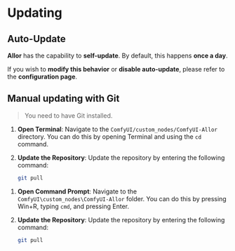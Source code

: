 # Updating

## Auto-Update

**Allor** has the capability to **self-update**. By default, this happens **once a day**.

If you wish to **modify this behavior** or **disable auto-update**, please refer to the **configuration page**.

## Manual updating with Git

> You need to have Git installed.

<tabs group="updating">
<tab title="Updating for Unix" group-key="unix">

<procedure>

1. **Open Terminal**: Navigate to the `ComfyUI/custom_nodes/ComfyUI-Allor` directory. You can do this by opening Terminal and using
   the `cd` command.

2. **Update the Repository**: Update the repository by entering the following command:

    ```bash
    git pull
    ```

</procedure>

</tab>
<tab title="Updating for Windows" group-key="windows">

<procedure>

1. **Open Command Prompt**: Navigate to the `ComfyUI\custom_nodes\ComfyUI-Allor` folder. You can do this by pressing <shortcut>
   Win+R</shortcut>, typing `cmd`, and pressing <shortcut>Enter</shortcut>.

2. **Update the Repository**: Update the repository by entering the following command:

    ```bash
    git pull
    ```

</procedure>

</tab>
</tabs>
